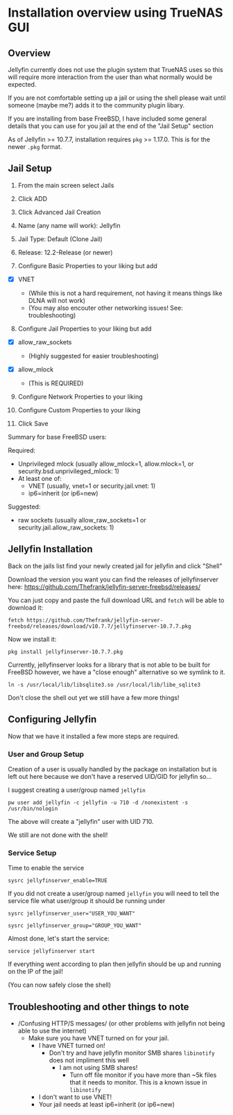 # Installation overview using TrueNAS GUI
## Overview
Jellyfin currently does not use the plugin system that TrueNAS uses so this will require more interaction from the user than what normally would be expected.

If you are not comfortable setting up a jail or using the shell please wait until someone (maybe me?) adds it to the community plugin libary.

If you are installing from base FreeBSD, I have included some general details that you can use for you jail at the end of the "Jail Setup" section

As of Jellyfin >= 10.7.7, installation requires `pkg` >= 1.17.0. This is for the newer `.pkg` format.

## Jail Setup
1. From the main screen select Jails

2. Click ADD

3. Click Advanced Jail Creation

4. Name (any name will work): Jellyfin

5. Jail Type: Default (Clone Jail)

6. Release: 12.2-Release (or newer)

7. Configure Basic Properties to your liking but add
- [x] VNET 

  * (While this is not a hard requirement, not having it means things like DLNA will not work)
  * (You may also encouter other networking issues! See: troubleshooting)

8. Configure Jail Properties to your liking but add
- [x] allow_raw_sockets
  
  * (Highly suggested for easier troubleshooting)
- [x] allow_mlock

  * (This is REQUIRED)

9. Configure Network Properties to your liking

10. Configure Custom Properties to your liking

11. Click Save


Summary for base FreeBSD users:

Required:
- Unprivileged mlock (usually allow_mlock=1, allow.mlock=1, or security.bsd.unprivileged_mlock: 1)
- At least one of:
  - VNET (usually, vnet=1 or security.jail.vnet: 1)
  - ip6=inherit (or ip6=new)

Suggested:
- raw sockets (usually allow_raw_sockets=1 or security.jail.allow_raw_sockets: 1)

## Jellyfin Installation

Back on the jails list find your newly created jail for jellyfin and click "Shell"

Download the version you want you can find the releases of jellyfinserver here: https://github.com/Thefrank/jellyfin-server-freebsd/releases/

You can just copy and paste the full download URL and `fetch` will be able to download it:

`fetch https://github.com/Thefrank/jellyfin-server-freebsd/releases/download/v10.7.7/jellyfinserver-10.7.7.pkg`

Now we install it:

`pkg install jellyfinserver-10.7.7.pkg`

Currently, jellyfinserver looks for a library that is not able to be built for FreeBSD however, we have a "close enough" alternative so we symlink to it.

`ln -s /usr/local/lib/libsqlite3.so /usr/local/lib/libe_sqlite3`

Don't close the shell out yet we still have a few more things!

## Configuring Jellyfin

Now that we have it installed a few more steps are required.

### User and Group Setup
Creation of a user is usually handled by the package on installation but is left out here because we don't have a reserved UID/GID for jellyfin so...

I suggest creating a user/group named `jellyfin`

`pw user add jellyfin -c jellyfin -u 710 -d /nonexistent -s /usr/bin/nologin`

The above will create a "jellyfin" user with UID 710.

We still are not done with the shell!

### Service Setup

Time to enable the service

`sysrc jellyfinserver_enable=TRUE`

If you did not create a user/group named `jellyfin` you will need to tell the service file what user/group it should be running under

`sysrc jellyfinserver_user="USER_YOU_WANT"`

`sysrc jellyfinserver_group="GROUP_YOU_WANT"`

Almost done, let's start the service:

`service jellyfinserver start`

If everything went according to plan then jellyfin should be up and running on the IP of the jail!

(You can now safely close the shell)

## Troubleshooting and other things to note
- /Confusing HTTP/S messages/ (or other problems with jellyfin not being able to use the internet)
   - Make sure you have VNET turned on for your jail.
     - I have VNET turned on!
       - Don't try and have jellyfin monitor SMB shares `libinotify` does not impliment this well
          - I am not using SMB shares!
             - Turn off file monitor if you have more than ~5k files that it needs to monitor. This is a known issue in `libinotify`
     - I don't want to use VNET!
      - Your jail needs at least ip6=inherit (or ip6=new)
